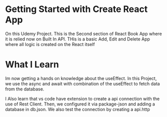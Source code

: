 # Getting Started with Create React App

On this Udemy Project. This is the Second section of React Book App where it is relied now on Built In API. THis is a basic Add, Edit and Delete App where all logic is created on the React itself

# What I Learn

Im now getting a hands on knowledge about the useEffect. In this Project, we use the async and await with combination of the useEffect to fetch data from the database.

I Also learn that vs code have extension to create a api connection with the use of Rest Client. Then, we configured it via package-json and adding a database in db.json. We also test the connection by creating a api.http
